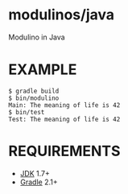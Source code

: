 # modulinos/java

Modulino in Java

# EXAMPLE

```
$ gradle build
$ bin/modulino
Main: The meaning of life is 42
$ bin/test
Test: The meaning of life is 42
```

# REQUIREMENTS

* [JDK](http://www.oracle.com/technetwork/java/javase/downloads/index.html) 1.7+
* [Gradle](http://gradle.org/) 2.1+
